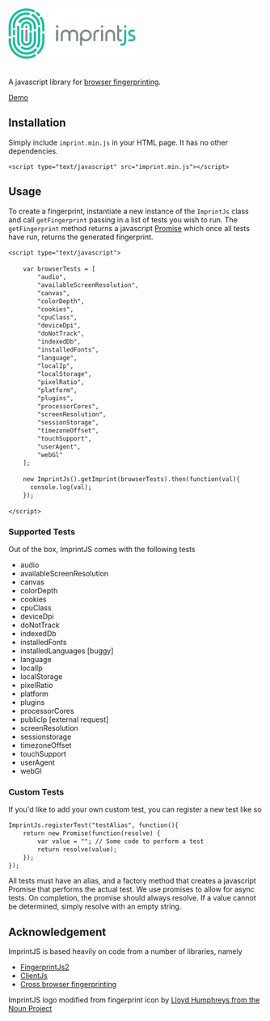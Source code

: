 <img height="100"  src="assets/logo2.png" style="margin-bottom: 20px;" alt="ImprintJS Logo" title="ImprintJS">

A javascript library for [browser fingerprinting](https://en.wikipedia.org/wiki/Device_fingerprint).

[Demo](https://mattbrailsford.github.io/imprintjs/default.html)

## Installation
Simply include `imprint.min.js` in your HTML page. It has no other dependencies.

    <script type="text/javascript" src="imprint.min.js"></script>

## Usage
To create a fingerprint, instantiate a new instance of the `ImprintJs` class and call `getFingerprint` passing in a list of tests you wish to run. The `getFingerprint` method returns a javascript [Promise](https://developer.mozilla.org/en/docs/Web/JavaScript/Reference/Global_Objects/Promise) which once all tests have run, returns the generated fingerprint.

    <script type="text/javascript">
        
        var browserTests = [
            "audio",
            "availableScreenResolution",
            "canvas",
            "colorDepth",
            "cookies",
            "cpuClass",
            "deviceDpi",
            "doNotTrack",
            "indexedDb",
            "installedFonts",
            "language",
            "localIp",
            "localStorage",
            "pixelRatio",
            "platform",
            "plugins",
            "processorCores",
            "screenResolution",
            "sessionStorage",
            "timezoneOffset",
            "touchSupport",
            "userAgent",
            "webGl"
        ];
    
        new ImprintJs().getImprint(browserTests).then(function(val){
          console.log(val);
        });

    </script>

### Supported Tests
Out of the box, ImprintJS comes with the following tests
* audio
* availableScreenResolution
* canvas
* colorDepth
* cookies
* cpuClass
* deviceDpi
* doNotTrack
* indexedDb
* installedFonts
* installedLanguages [buggy]
* language
* localIp
* localStorage
* pixelRatio
* platform
* plugins
* processorCores
* publicIp [external request]
* screenResolution
* sessionstorage
* timezoneOffset
* touchSupport
* userAgent
* webGl

### Custom Tests
If you'd like to add your own custom test, you can register a new test like so

    ImprintJs.registerTest("testAlias", function(){
		return new Promise(function(resolve) {
		    var value = ""; // Some code to perform a test
			return resolve(value);
		});
	});

All tests must have an alias, and a factory method that creates a javascript Promise that performs the actual test. We use promises to allow for async tests. On completion, the promise should always resolve. If a value cannot be determined, simply resolve with an empty string.

## Acknowledgement
ImprintJS is based heavily on code from a number of libraries, namely
* [FingerprintJs2](https://github.com/Valve/fingerprintjs2)
* [ClientJs](https://github.com/jackspirou/clientjs)
* [Cross browser fingerprinting](https://github.com/Song-Li/cross_browser)

ImprintJS logo modified from fingerprint icon by [Lloyd Humphreys from the Noun Project](https://thenounproject.com/Lloyd/)
